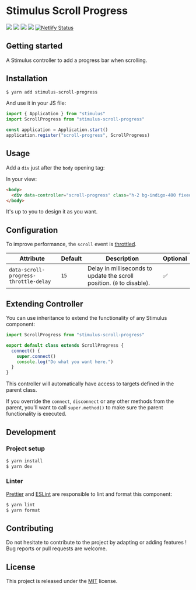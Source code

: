 # Stimulus Scroll Progress

[![](https://img.shields.io/npm/dt/stimulus-scroll-progress.svg)](https://www.npmjs.com/package/stimulus-scroll-progress)
[![](https://img.shields.io/npm/v/stimulus-scroll-progress.svg)](https://www.npmjs.com/package/stimulus-scroll-progress)
[![](https://github.com/stimulus-components/stimulus-scroll-progress/workflows/Lint/badge.svg)](https://github.com/stimulus-components/stimulus-scroll-progress)
[![](https://img.shields.io/github/license/stimulus-components/stimulus-scroll-progress.svg)](https://github.com/stimulus-components/stimulus-scroll-progress)
[![Netlify Status](https://api.netlify.com/api/v1/badges/8a6c0c4d-2ff0-4da3-ba96-3a14cbad811a/deploy-status)](https://stimulus-scroll-progress.netlify.com)

## Getting started

A Stimulus controller to add a progress bar when scrolling.

## Installation

```bash
$ yarn add stimulus-scroll-progress
```

And use it in your JS file:
```js
import { Application } from "stimulus"
import ScrollProgress from "stimulus-scroll-progress"

const application = Application.start()
application.register("scroll-progress", ScrollProgress)
```

## Usage

Add a `div` just after the `body` opening tag:

In your view:
```html
<body>
  <div data-controller="scroll-progress" class="h-2 bg-indigo-400 fixed top-0"></div>
</body>
```

It's up to you to design it as you want.

## Configuration

To improve performance, the `scroll` event is [throttled](https://lodash.com/docs/4.17.15#throttle).

| Attribute | Default | Description | Optional |
| --------- | ------- | ----------- | -------- |
| `data-scroll-progress-throttle-delay` | `15` | Delay in milliseconds to update the scroll position. (`0` to disable). | ✅ |

## Extending Controller

You can use inheritance to extend the functionality of any Stimulus component:

```js
import ScrollProgress from "stimulus-scroll-progress"

export default class extends ScrollProgress {
  connect() {
    super.connect()
    console.log("Do what you want here.")
  }
}
```

This controller will automatically have access to targets defined in the parent class.

If you override the `connect`, `disconnect` or any other methods from the parent, you'll want to call `super.method()` to make sure the parent functionality is executed.

## Development

### Project setup
```bash
$ yarn install
$ yarn dev
```

### Linter
[Prettier](https://prettier.io/) and [ESLint](https://eslint.org/) are responsible to lint and format this component:
```bash
$ yarn lint
$ yarn format
```

## Contributing

Do not hesitate to contribute to the project by adapting or adding features ! Bug reports or pull requests are welcome.

## License

This project is released under the [MIT](http://opensource.org/licenses/MIT) license.

